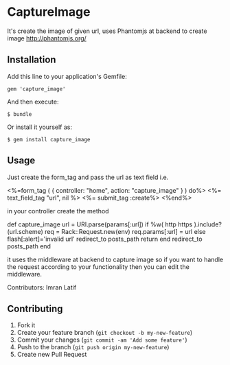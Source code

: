 # CaptureImage

It's create the image of given url, uses Phantomjs at backend to create image
http://phantomjs.org/

## Installation

Add this line to your application's Gemfile:

    gem 'capture_image'

And then execute:

    $ bundle

Or install it yourself as:

    $ gem install capture_image

## Usage

Just create the form_tag and pass the url as text field i.e.

<%=form_tag ( { controller: "home", action: "capture_image" } ) do%>
    <%= text_field_tag "url", nil %>
    <%= submit_tag :create%>
<%end%>


in your controller create the method

 def capture_image
    url = URI.parse(params[:url])
    if %w( http https ).include?(url.scheme)
      req = Rack::Request.new(env)
      req.params[:url] = url
    else
      flash[:alert]='invalid url'
      redirect_to posts_path
      return
    end
    redirect_to posts_path
 end
 
 
 
 it uses the middleware at backend to capture image so if you want to handle the request according to your functionality
 then you can edit the middleware.
 
 
 
 Contributors:
 Imran Latif
  


## Contributing

1. Fork it
2. Create your feature branch (`git checkout -b my-new-feature`)
3. Commit your changes (`git commit -am 'Add some feature'`)
4. Push to the branch (`git push origin my-new-feature`)
5. Create new Pull Request
